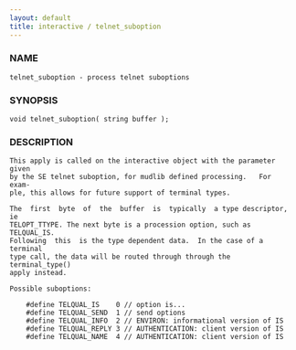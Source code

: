 ```yaml
---
layout: default
title: interactive / telnet_suboption
---
```


### NAME

    telnet_suboption - process telnet suboptions

### SYNOPSIS

    void telnet_suboption( string buffer );

### DESCRIPTION

    This apply is called on the interactive object with the parameter given
    by the SE telnet suboption, for mudlib defined processing.   For  exam‐
    ple, this allows for future support of terminal types.

    The  first  byte  of  the  buffer  is  typically  a type descriptor, ie
    TELOPT_TTYPE. The next byte is a procession option, such as TELQUAL_IS.
    Following  this  is the type dependent data.  In the case of a terminal
    type call, the data will be routed through through the  terminal_type()
    apply instead.

    Possible suboptions:

        #define TELQUAL_IS    0 // option is...
        #define TELQUAL_SEND  1 // send options
        #define TELQUAL_INFO  2 // ENVIRON: informational version of IS
        #define TELQUAL_REPLY 3 // AUTHENTICATION: client version of IS
        #define TELQUAL_NAME  4 // AUTHENTICATION: client version of IS

